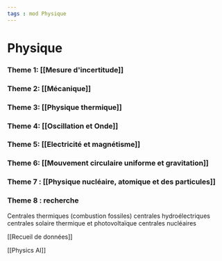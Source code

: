 ```yaml
---
tags : mod Physique
---
```

# Physique

### **Theme 1:** [[Mesure d'incertitude]]
### **Theme 2:** [[Mécanique]] 
### **Theme 3:** [[Physique thermique]] 
### **Theme 4:** [[Oscillation et Onde]]
### **Theme 5:** [[Electricité et magnétisme]]  
### **Theme 6:** [[Mouvement circulaire uniforme et gravitation]]  
### **Theme 7** : [[Physique nucléaire, atomique et des particules]] 

### **Theme 8** : recherche
Centrales thermiques  (combustion fossiles)
centrales hydroélectriques
centrales solaire thermique  et photovoltaïque
centrales nucléaires 

[[Recueil de données]]  

[[Physics AI]] 


